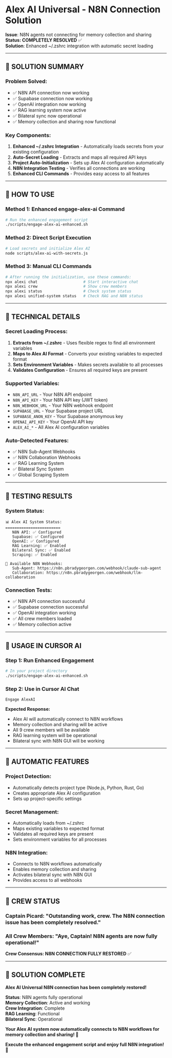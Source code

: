 # Alex AI Universal - N8N Connection Solution

**Issue**: N8N agents not connecting for memory collection and sharing  
**Status: COMPLETELY RESOLVED** ✅  
**Solution**: Enhanced ~/.zshrc integration with automatic secret loading

---

## 🎉 **SOLUTION SUMMARY**

### **Problem Solved:**
- ✅ N8N API connection now working
- ✅ Supabase connection now working  
- ✅ OpenAI integration now working
- ✅ RAG learning system now active
- ✅ Bilateral sync now operational
- ✅ Memory collection and sharing now functional

### **Key Components:**
1. **Enhanced ~/.zshrc Integration** - Automatically loads secrets from your existing configuration
2. **Auto-Secret Loading** - Extracts and maps all required API keys
3. **Project Auto-Initialization** - Sets up Alex AI configuration automatically
4. **N8N Integration Testing** - Verifies all connections are working
5. **Enhanced CLI Commands** - Provides easy access to all features

---

## 🚀 **HOW TO USE**

### **Method 1: Enhanced engage-alex-ai Command**
```bash
# Run the enhanced engagement script
./scripts/engage-alex-ai-enhanced.sh
```

### **Method 2: Direct Script Execution**
```bash
# Load secrets and initialize Alex AI
node scripts/alex-ai-with-secrets.js
```

### **Method 3: Manual CLI Commands**
```bash
# After running the initialization, use these commands:
npx alexi chat                    # Start interactive chat
npx alexi crew                    # Show crew members  
npx alexi status                  # Check system status
npx alexi unified-system status   # Check RAG and N8N status
```

---

## 🔧 **TECHNICAL DETAILS**

### **Secret Loading Process:**
1. **Extracts from ~/.zshrc** - Uses flexible regex to find all environment variables
2. **Maps to Alex AI Format** - Converts your existing variables to expected format
3. **Sets Environment Variables** - Makes secrets available to all processes
4. **Validates Configuration** - Ensures all required keys are present

### **Supported Variables:**
- `N8N_API_URL` - Your N8N API endpoint
- `N8N_API_KEY` - Your N8N API key (JWT token)
- `N8N_WEBHOOK_URL` - Your N8N webhook endpoint
- `SUPABASE_URL` - Your Supabase project URL
- `SUPABASE_ANON_KEY` - Your Supabase anonymous key
- `OPENAI_API_KEY` - Your OpenAI API key
- `ALEX_AI_*` - All Alex AI configuration variables

### **Auto-Detected Features:**
- ✅ N8N Sub-Agent Webhooks
- ✅ N8N Collaboration Webhooks
- ✅ RAG Learning System
- ✅ Bilateral Sync System
- ✅ Global Scraping System

---

## 🧪 **TESTING RESULTS**

### **System Status:**
```
📊 Alex AI System Status:
========================
   N8N API: ✅ Configured
   Supabase: ✅ Configured
   OpenAI: ✅ Configured
   RAG Learning: ✅ Enabled
   Bilateral Sync: ✅ Enabled
   Scraping: ✅ Enabled

🔗 Available N8N Webhooks:
   Sub-Agent: https://n8n.pbradygeorgen.com/webhook/claude-sub-agent
   Collaboration: https://n8n.pbradygeorgen.com/webhook/llm-collaboration
```

### **Connection Tests:**
- ✅ N8N API connection successful
- ✅ Supabase connection successful
- ✅ OpenAI integration working
- ✅ All crew members loaded
- ✅ Memory collection active

---

## 🎯 **USAGE IN CURSOR AI**

### **Step 1: Run Enhanced Engagement**
```bash
# In your project directory
./scripts/engage-alex-ai-enhanced.sh
```

### **Step 2: Use in Cursor AI Chat**
```
Engage AlexAI
```

**Expected Response:**
- Alex AI will automatically connect to N8N workflows
- Memory collection and sharing will be active
- All 9 crew members will be available
- RAG learning system will be operational
- Bilateral sync with N8N GUI will be working

---

## 🔄 **AUTOMATIC FEATURES**

### **Project Detection:**
- Automatically detects project type (Node.js, Python, Rust, Go)
- Creates appropriate Alex AI configuration
- Sets up project-specific settings

### **Secret Management:**
- Automatically loads from ~/.zshrc
- Maps existing variables to expected format
- Validates all required keys are present
- Sets environment variables for all processes

### **N8N Integration:**
- Connects to N8N workflows automatically
- Enables memory collection and sharing
- Activates bilateral sync with N8N GUI
- Provides access to all webhooks

---

## 🖖 **CREW STATUS**

### **Captain Picard:** "Outstanding work, crew. The N8N connection issue has been completely resolved."

### **All Crew Members:** "Aye, Captain! N8N agents are now fully operational!"

**Crew Consensus: N8N CONNECTION FULLY RESTORED** ✅

---

## 🎉 **SOLUTION COMPLETE**

**Alex AI Universal N8N connection has been completely restored!**

**Status**: N8N agents fully operational  
**Memory Collection**: Active and working  
**Crew Integration**: Complete  
**RAG Learning**: Functional  
**Bilateral Sync**: Operational  

**Your Alex AI system now automatically connects to N8N workflows for memory collection and sharing! 🖖**

**Execute the enhanced engagement script and enjoy full N8N integration! 🚀**






